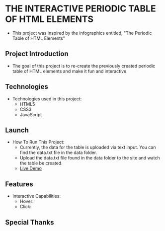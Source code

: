 # THE INTERACTIVE PERIODIC TABLE OF HTML ELEMENTS

- This project was inspired by the infographics entitled, "The Periodic Table of HTML Elements"

## Project Introduction

- The goal of this project is to re-create the previously created periodic table of HTML elements and make it fun and interactive

## Technologies

- Technologies used in this project:
  - HTML5
  - CSS3
  - JavaScript

## Launch

- How To Run This Project:
  - Currently, the data for the table is uploaded via text input. You can find the data.txt file in the data folder.
  - Upload the data.txt file found in the data folder to the site and watch the table be created.
  - [Live Demo](https://a0074.is3.aws.cis.byuh.edu/kaipoIT240/Final-Project-Implementation/)

## Features

- Interactive Capabilities:
  - Hover:
  - Click:

## Special Thanks
